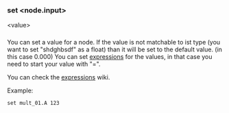 ### set <node.input> 

&lt;value&gt;

 ###

You can set a value for a node. If the value is not matchable to ist type (you want to set "shdghbsdf" as a float) than it will be set to the default value. (in this case 0.000)
You can set [expressions](expressions.md) for the values, in that case you need to start your value with "=".

You can check the [expressions](expressions.md) wiki.

Example:
```
set mult_01.A 123
```